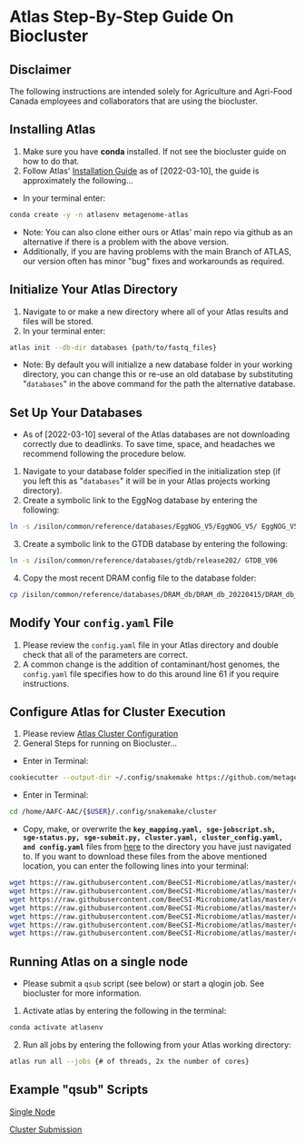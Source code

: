 # Atlas Step-By-Step Guide On Biocluster

## Disclaimer
The following instructions are intended solely for Agriculture and Agri-Food Canada employees and collaborators that are using the biocluster.

## Installing Atlas 
1. Make sure you have **conda** installed. If not see the biocluster guide on how to do that. 
2. Follow Atlas' [Installation Guide](https://metagenome-atlas.readthedocs.io/en/latest/usage/getting_started.html#getting-started) as of [2022-03-10], the guide is approximately the following...
- In your terminal enter: 
```bash
conda create -y -n atlasenv metagenome-atlas
```
- Note: You can also clone either ours or Atlas' main repo via github as an alternative if there is a problem with the above version.
- Additionally, if you are having problems with the main Branch of ATLAS, our version often has minor "bug" fixes and workarounds as required.  


## Initialize Your Atlas Directory
1. Navigate to or make a new directory where all of your Atlas results and files will be stored. 
2. In your terminal enter:
```bash
atlas init --db-dir databases {path/to/fastq_files}
```
- Note: By default you will initialize a new database folder in your working directory, you can change this or re-use an old database by substituting "`databases`" in the above command for the path the alternative database. 


## Set Up Your Databases
- As of [2022-03-10] several of the Atlas databases are not downloading correctly due to deadlinks. To save time, space, and headaches we recommend following the procedure below. 
1. Navigate to your database folder specified in the initialization step (if you left this as "`databases`" it will be in your Atlas projects working directory).
2. Create a symbolic link to the EggNog database by entering the following:  
```bash
ln -s /isilon/common/reference/databases/EggNOG_V5/EggNOG_V5/ EggNOG_V5
```
3. Create a symbolic link to the GTDB database by entering the following:  
```bash
ln -s /isilon/common/reference/databases/gtdb/release202/ GTDB_V06
```
4. Copy the most recent DRAM config file to the database folder:  
```bash
cp /isilon/common/reference/databases/DRAM_db/DRAM_db_20220415/DRAM_db_20220415_without_uniref.conf DRAM.config
```


## Modify Your `config.yaml` File 
1. Please review the `config.yaml` file in your Atlas directory and double check that all of the parameters are correct.
2. A common change is the addition of contaminant/host genomes, the `config.yaml` file specifies how to do this around line 61 if you require instructions.


## Configure Atlas for Cluster Execution
1. Please review [Atlas Cluster Configuration](https://metagenome-atlas.readthedocs.io/en/latest/usage/getting_started.html#set-up-of-cluster-execution)
2. General Steps for running on Biocluster...
- Enter in Terminal:  
```bash
cookiecutter --output-dir ~/.config/snakemake https://github.com/metagenome-atlas/clusterprofile.git
```
- Enter in Terminal:  
```bash
cd /home/AAFC-AAC/{$USER}/.config/snakemake/cluster
```
- Copy, make, or overwrite the **`key_mapping.yaml, sge-jobscript.sh, sge-status.py, sge-submit.py, cluster.yaml, cluster_config.yaml, and config.yaml`** files from [here](https://github.com/BeeCSI-Microbiome/atlas/tree/master/cluster%20profile%20files) to the directory you have just navigated to. If you want to download these files from the above mentioned location, you can enter the following lines into your terminal:
```bash
wget https://raw.githubusercontent.com/BeeCSI-Microbiome/atlas/master/cluster%20profile%20files/key_mapping.yaml
wget https://raw.githubusercontent.com/BeeCSI-Microbiome/atlas/master/cluster%20profile%20files/sge-jobscript.sh
wget https://raw.githubusercontent.com/BeeCSI-Microbiome/atlas/master/cluster%20profile%20files/sge-status.py
wget https://raw.githubusercontent.com/BeeCSI-Microbiome/atlas/master/cluster%20profile%20files/sge-submit.py
wget https://raw.githubusercontent.com/BeeCSI-Microbiome/atlas/master/cluster%20profile%20files/cluster.yaml
wget https://raw.githubusercontent.com/BeeCSI-Microbiome/atlas/master/cluster%20profile%20files/cluster_config.yaml
wget https://raw.githubusercontent.com/BeeCSI-Microbiome/atlas/master/cluster%20profile%20files/config.yaml
```


## Running Atlas on a single node
- Please submit a `qsub` script (see below) or start a qlogin job. See biocluster for more information. 
1. Activate atlas by entering the following in the terminal:
```bash
conda activate atlasenv
```
2. Run all jobs by entering the following from your Atlas working directory:  
```bash
atlas run all --jobs {# of threads, 2x the number of cores}
```


## Example "qsub" Scripts
[Single Node](https://github.com/BeeCSI-Microbiome/atlas/blob/master/cluster%20profile%20files/example-atlas-qsub-singlenode.sh) 

[Cluster Submission](https://github.com/BeeCSI-Microbiome/atlas/blob/master/cluster%20profile%20files/example-atlas-qsub-cluster.sh)
